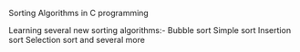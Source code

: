 Sorting Algorithms in C programming

Learning several new sorting algorithms:-
Bubble sort
Simple sort
Insertion sort
Selection sort and several more
